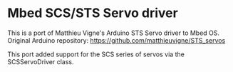 # Mbed SCS/STS Servo driver

This is a port of Matthieu Vigne's Arduino STS Servo driver to Mbed OS.
Original Arduino repository: https://github.com/matthieuvigne/STS_servos

This port added support for the SCS series of servos via the SCSServoDriver class.
